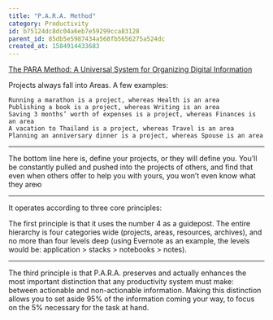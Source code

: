 ```yaml
---
title: "P.A.R.A. Method"
category: Productivity
id: b75124dc8dc04a6eb7e59299cca83128
parent_id: 85db5e5987434a568fb5656275a524dc
created_at: 1584914433683
---
```


[The PARA Method: A Universal System for Organizing Digital Information](https://fortelabs.co/blog/para/)

Projects always fall into Areas. A few examples:

    Running a marathon is a project, whereas Health is an area
    Publishing a book is a project, whereas Writing is an area
    Saving 3 months’ worth of expenses is a project, whereas Finances is an area
    A vacation to Thailand is a project, whereas Travel is an area
    Planning an anniversary dinner is a project, whereas Spouse is an area

---

The bottom line here is, define your projects, or they will define you. You’ll be constantly pulled and pushed into the projects of others, and find that even when others offer to help you with yours, you won’t even know what they areю

---

It operates according to three core principles:

The first principle is that it uses the number 4 as a guidepost. The entire hierarchy is four categories wide (projects, areas, resources, archives), and no more than four levels deep (using Evernote as an example, the levels would be: application > stacks > notebooks > notes).

---

The third principle is that P.A.R.A. preserves and actually enhances the most important distinction that any productivity system must make: between actionable and non-actionable information. Making this distinction allows you to set aside 95% of the information coming your way, to focus on the 5% necessary for the task at hand.



    